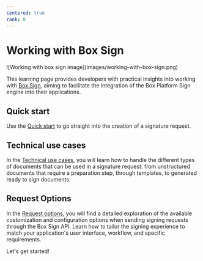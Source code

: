 ```yaml
---
centered: true
rank: 0
---
```


# Working with Box Sign

<ImageFrame center>
![Working with box sign image](images/working-with-box-sign.png)
</ImageFrame>

This learning page provides developers with practical insights
into working with [Box Sign][sign], aiming to facilitate the integration of the
Box Platform Sign engine into their applications.

## Quick start

Use the [Quick start][quick-start] to go straight into the creation of a
signature request.

## Technical use cases

In the [Technical use cases][technical-use-cases], you will learn how to handle
the different types of documents that can be used in a signature request: from
unstructured documents that require a preparation step, through templates, to
generated ready to sign documents.

## Request Options

In the [Request options][request-options], you will find a detailed exploration
of the available customization and configuration options when sending signing
requests through the Box Sign API. Learn how to tailor the signing experience
to match your application's user interface, workflow, and specific requirements.

<!-- ## Business Use Cases

The [Business use cases][[advanced-use-cases]] delves into a few of the business
use cases, requirements, and workflows you may encounter. See how the Box
Platform features come together to provide a seamless signing experience for
your users.  -->

Let's get started!

[sign]: https://www.box.com/esignature
[quick-start]: page://sign/quick-start
[request-options]: page://sign/request-options
[technical-use-cases]: page://sign/technical-use-cases

<!--
<Tabs>
<Tab title='cURL'>

```bash

```

</Tab>
<Tab title='Python Gen SDK'>

```python
```

</Tab>
</Tabs>
-->
